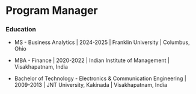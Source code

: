 # Program Manager

### Education

- MS - Business Analytics | 2024-2025 | Franklin University | Columbus, Ohio 

- MBA - Finance | 2020-2022 | Indian Institute of Management | Visakhapatnam, India

- Bachelor of Technology - Electronics & Communication Engineering | 2009-2013 | JNT University, Kakinada | Visakhapatnam, India


		

